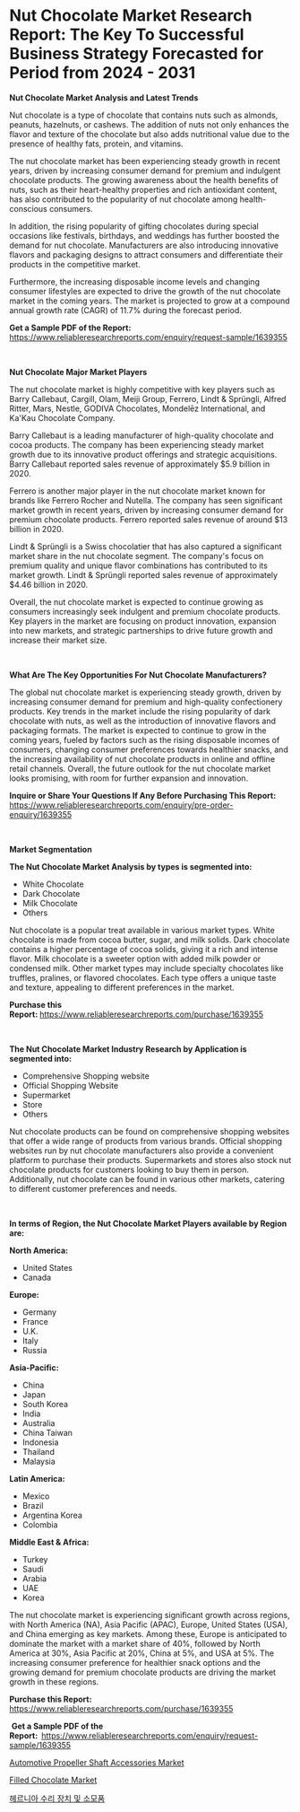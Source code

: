 <p><h1>Nut Chocolate Market Research Report: The Key To Successful Business Strategy Forecasted for Period from 2024 - 2031</h1></p><p><strong>Nut Chocolate Market Analysis and Latest Trends</strong></p>
<p><p>Nut chocolate is a type of chocolate that contains nuts such as almonds, peanuts, hazelnuts, or cashews. The addition of nuts not only enhances the flavor and texture of the chocolate but also adds nutritional value due to the presence of healthy fats, protein, and vitamins.</p><p>The nut chocolate market has been experiencing steady growth in recent years, driven by increasing consumer demand for premium and indulgent chocolate products. The growing awareness about the health benefits of nuts, such as their heart-healthy properties and rich antioxidant content, has also contributed to the popularity of nut chocolate among health-conscious consumers.</p><p>In addition, the rising popularity of gifting chocolates during special occasions like festivals, birthdays, and weddings has further boosted the demand for nut chocolate. Manufacturers are also introducing innovative flavors and packaging designs to attract consumers and differentiate their products in the competitive market.</p><p>Furthermore, the increasing disposable income levels and changing consumer lifestyles are expected to drive the growth of the nut chocolate market in the coming years. The market is projected to grow at a compound annual growth rate (CAGR) of 11.7% during the forecast period.</p></p>
<p><strong>Get a Sample PDF of the Report:&nbsp;</strong> <a href="https://www.reliableresearchreports.com/enquiry/request-sample/1639355">https://www.reliableresearchreports.com/enquiry/request-sample/1639355</a></p>
<p>&nbsp;</p>
<p><strong>Nut Chocolate Major Market Players</strong></p>
<p><p>The nut chocolate market is highly competitive with key players such as Barry Callebaut, Cargill, Olam, Meiji Group, Ferrero, Lindt & Sprüngli, Alfred Ritter, Mars, Nestle, GODIVA Chocolates, Mondelēz International, and Ka'Kau Chocolate Company.</p><p>Barry Callebaut is a leading manufacturer of high-quality chocolate and cocoa products. The company has been experiencing steady market growth due to its innovative product offerings and strategic acquisitions. Barry Callebaut reported sales revenue of approximately $5.9 billion in 2020.</p><p>Ferrero is another major player in the nut chocolate market known for brands like Ferrero Rocher and Nutella. The company has seen significant market growth in recent years, driven by increasing consumer demand for premium chocolate products. Ferrero reported sales revenue of around $13 billion in 2020.</p><p>Lindt & Sprüngli is a Swiss chocolatier that has also captured a significant market share in the nut chocolate segment. The company's focus on premium quality and unique flavor combinations has contributed to its market growth. Lindt & Sprüngli reported sales revenue of approximately $4.46 billion in 2020.</p><p>Overall, the nut chocolate market is expected to continue growing as consumers increasingly seek indulgent and premium chocolate products. Key players in the market are focusing on product innovation, expansion into new markets, and strategic partnerships to drive future growth and increase their market size.</p></p>
<p>&nbsp;</p>
<p><strong>What Are The Key Opportunities For Nut Chocolate Manufacturers?</strong></p>
<p><p>The global nut chocolate market is experiencing steady growth, driven by increasing consumer demand for premium and high-quality confectionery products. Key trends in the market include the rising popularity of dark chocolate with nuts, as well as the introduction of innovative flavors and packaging formats. The market is expected to continue to grow in the coming years, fueled by factors such as the rising disposable incomes of consumers, changing consumer preferences towards healthier snacks, and the increasing availability of nut chocolate products in online and offline retail channels. Overall, the future outlook for the nut chocolate market looks promising, with room for further expansion and innovation.</p></p>
<p><strong>Inquire or Share Your Questions If Any Before Purchasing This Report:</strong> <a href="https://www.reliableresearchreports.com/enquiry/pre-order-enquiry/1639355">https://www.reliableresearchreports.com/enquiry/pre-order-enquiry/1639355</a></p>
<p>&nbsp;</p>
<p><strong>Market Segmentation</strong></p>
<p><strong>The Nut Chocolate Market Analysis by types is segmented into:</strong></p>
<p><ul><li>White Chocolate</li><li>Dark Chocolate</li><li>Milk Chocolate</li><li>Others</li></ul></p>
<p><p>Nut chocolate is a popular treat available in various market types. White chocolate is made from cocoa butter, sugar, and milk solids. Dark chocolate contains a higher percentage of cocoa solids, giving it a rich and intense flavor. Milk chocolate is a sweeter option with added milk powder or condensed milk. Other market types may include specialty chocolates like truffles, pralines, or flavored chocolates. Each type offers a unique taste and texture, appealing to different preferences in the market.</p></p>
<p><strong>Purchase this Report:&nbsp;</strong><a href="https://www.reliableresearchreports.com/purchase/1639355">https://www.reliableresearchreports.com/purchase/1639355</a></p>
<p>&nbsp;</p>
<p><strong>The Nut Chocolate Market Industry Research by Application is segmented into:</strong></p>
<p><ul><li>Comprehensive Shopping website</li><li>Official Shopping Website</li><li>Supermarket</li><li>Store</li><li>Others</li></ul></p>
<p><p>Nut chocolate products can be found on comprehensive shopping websites that offer a wide range of products from various brands. Official shopping websites run by nut chocolate manufacturers also provide a convenient platform to purchase their products. Supermarkets and stores also stock nut chocolate products for customers looking to buy them in person. Additionally, nut chocolate can be found in various other markets, catering to different customer preferences and needs.</p></p>
<p>&nbsp;</p>
<p><strong>In terms of Region, the Nut Chocolate Market Players available by Region are:</strong></p>
<p>
    <p> <strong> North America: </strong>
        <ul>
            <li>United States</li>
            <li>Canada</li>
        </ul>
        </p> 
    <p> <strong> Europe: </strong>
        <ul>
            <li>Germany</li>
            <li>France</li>
            <li>U.K.</li>
            <li>Italy</li>
            <li>Russia</li>
        </ul>
        </p> 
    <p> <strong> Asia-Pacific: </strong>
        <ul>
            <li>China</li>
            <li>Japan</li>
            <li>South Korea</li>
            <li>India</li>
            <li>Australia</li>
            <li>China Taiwan</li>
            <li>Indonesia</li>
            <li>Thailand</li>
            <li>Malaysia</li>
        </ul>
        </p> 
    <p> <strong> Latin America: </strong>
        <ul>
            <li>Mexico</li>
            <li>Brazil</li>
            <li>Argentina Korea</li>
            <li>Colombia</li>
        </ul>
        </p> 
    <p> <strong> Middle East & Africa: </strong>
        <ul>
            <li>Turkey</li>
            <li>Saudi</li>
            <li>Arabia</li>
            <li>UAE</li>
            <li>Korea</li>
        </ul>
    </p>
    </p>
<p><p>The nut chocolate market is experiencing significant growth across regions, with North America (NA), Asia Pacific (APAC), Europe, United States (USA), and China emerging as key markets. Among these, Europe is anticipated to dominate the market with a market share of 40%, followed by North America at 30%, Asia Pacific at 20%, China at 5%, and USA at 5%. The increasing consumer preference for healthier snack options and the growing demand for premium chocolate products are driving the market growth in these regions.</p></p>
<p><strong>Purchase this Report: </strong><a href="https://www.reliableresearchreports.com/purchase/1639355">https://www.reliableresearchreports.com/purchase/1639355</a></p>
<p>&nbsp;<strong>Get a Sample PDF of the Report:&nbsp;&nbsp;</strong><a href="https://www.reliableresearchreports.com/enquiry/request-sample/1639355">https://www.reliableresearchreports.com/enquiry/request-sample/1639355</a></p>
<p><strong></strong></p>
<p><p><a href="https://sore-arch-6db.notion.site/Automotive-Propeller-Shaft-Accessories-Market-Offers-Provide-Insightful-Data-for-the-Time-Period-fro-9e3a3112f3284028857289e30efa58b2">Automotive Propeller Shaft Accessories Market</a></p><p><a href="https://github.com/Airanohannonzb68e5pb53oc1/Market-Research-Report-List-1/blob/main/filled-chocolate-market.md">Filled Chocolate Market</a></p><p><a href="https://github.com/JeromeRtyau89966/Market-Research-Report-List-1/blob/main/97831815178.md">헤르니아 수리 장치 및 소모품</a></p></p>